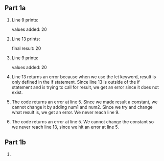 ## Part 1a
1. Line 9 prints:
   
   values added: 20

2. Line 13 prints:
   
   final result: 20

3. Line 9 prints:

    values added: 20

4. Line 13 returns an error because when we use the let keyword, result is only defined in the if statement. Since line 13 is outside of the if statement and is trying to call for result, we get an error since it does not exist. 

5. The code returns an error at line 5. Since we made result a constant, we cannot change it by adding num1 and num2. Since we try and change what result is, we get an error. We never reach line 9.

6. The code returns an error at line 5. We cannot change the constant so we never reach line 13, since we hit an error at line 5. 

## Part 1b
1. 